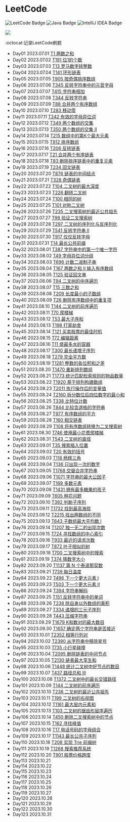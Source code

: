 # LeetCode

![LeetCode Badge](https://img.shields.io/badge/LeetCode-FFA116?logo=leetcode&logoColor=fff&style=flat)
![Java Badge](https://img.shields.io/badge/Java-007396?logo=oracle&logoColor=fff&style=flat)
![IntelliJ IDEA Badge](https://img.shields.io/badge/IntelliJ%20IDEA-000000?logo=intellijidea&logoColor=fff&style=flat)

<img src="https://skillicons.dev/icons?i=java,idea"/>

:octocat:记录LeetCode刷题 

- Day01 2023.07.01 [T1 两数之和](src/main/java/easy/T1两数之和.java)
- Day02 2023.07.02 [T191 位1的个数](src/main/java/easy/T191位1的个数.java)
- Day03 2023.07.03 [T13 罗马数字转整数](src/main/java/easy/T13罗马数字转整数.java)
- Day04 2023.07.04 [T141 环形链表](src/main/java/easy/T141环形链表.java)
- Day05 2023.07.05 [T905 按奇偶排序数组](src/main/java/easy/T905按奇偶排序数组.java)
- Day06 2023.07.06 [T345 反转字符串中的元音字母](src/main/java/easy/T345反转字符串中的元音字母.java)
- Day07 2023.07.07 [T415 字符串相加](src/main/java/easy/T415字符串相加.java)
- Day08 2023.07.08 [T344 反转字符串](src/main/java/easy/T344反转字符串.java)
- Day09 2023.07.09 [T88 合并两个有序数组](src/main/java/easy/T88合并两个有序数组.java)
- Day10 2023.07.10 [T283 移动零](src/main/java/easy/T283移动零.java)
- Day11 2023.07.11 [T242 有效的字母异位词](src/main/java/easy/T242有效的字母异位词.java)
- Day12 2023.07.12 [T349 两个数组的交集](src/main/java/easy/T349两个数组的交集.java)
- Day13 2023.07.13 [T350 两个数组的交集 II](src/main/java/easy/T350两个数组的交集II.java)
- Day14 2023.07.14 [T215 数组中的第K个最大元素](src/main/java/medium/T215数组中的第K个最大元素.java)
- Day15 2023.07.15 [T912 排序数组](src/main/java/medium/T912排序数组.java)
- Day16 2023.07.16 [T206 反转链表](src/main/java/easy/T206反转链表.java)
- Day17 2023.07.17 [T21 合并两个有序链表](src/main/java/easy/T21合并两个有序链表.java)
- Day18 2023.07.18 [T83 删除排序链表中的重复元素](src/main/java/easy/T83删除排序链表中的重复元素.java)
- Day19 2023.07.19 [T234 回文链表](src/main/java/easy/T234回文链表.java)
- Day20 2023.07.20 [T876 链表的中间结点](src/main/java/easy/T876链表的中间结点.java)
- Day21 2023.07.21 [T328 奇偶链表](src/main/java/medium/T328奇偶链表.java)
- Day22 2023.07.22 [T104 二叉树的最大深度](src/main/java/easy/T104二叉树的最大深度.java)
- Day23 2023.07.23 [T226 翻转二叉树](src/main/java/easy/T226翻转二叉树.java)
- Day24 2023.07.24 [T100 相同的树](src/main/java/easy/T100相同的树.java)
- Day25 2023.07.25 [T101 对称二叉树](src/main/java/easy/T101对称二叉树.java)
- Day26 2023.07.26 [T235 二叉搜索树的最近公共祖先](src/main/java/medium/T235二叉搜索树的最近公共祖先.java)
- Day27 2023.07.27 [T98 验证二叉搜索树](src/main/java/medium/T98验证二叉搜索树.java)
- Day28 2023.07.28 [T297 二叉树的序列化与反序列化](src/main/java/hard/T297二叉树的序列化与反序列化.java)
- Day29 2023.07.29 [T541 反转字符串 II](src/main/java/easy/T541反转字符串II.java)
- Day30 2023.07.30 [T917 仅仅反转字母](src/main/java/easy/T917仅仅反转字母.java)
- Day31 2023.07.31 [T14 最长公共前缀](src/main/java/easy/T14最长公共前缀.java)
- Day32 2023.08.01 [T387 字符串中的第一个唯一字符](src/main/java/easy/T387字符串中的第一个唯一字符.java)
- Day33 2023.08.02 [T49 字母异位词分组](src/main/java/medium/T49字母异位词分组.java)
- Day34 2023.08.03 [T696 计数二进制子串](src/main/java/easy/T696计数二进制子串.java)
- Day35 2023.08.04 [T167 两数之和 II 输入有序数组](src/main/java/medium/T167两数之和II输入有序数组.java)
- Day36 2023.08.05 [T125 验证回文串](src/main/java/easy/T125验证回文串.java)
- Day37 2023.08.06 [T94 二叉树的中序遍历](src/main/java/easy/T94二叉树的中序遍历.java)
- Day38 2023.08.07 [T15 三数之和](src/main/java/medium/T15三数之和.java)
- Day39 2023.08.08 [T209 长度最小的子数组](src/main/java/medium/T209长度最小的子数组.java)
- Day40 2023.08.09 [T26 删除有序数组中的重复项](src/main/java/easy/T26删除有序数组中的重复项.java)
- Day41 2023.08.10 [T144 二叉树的前序遍历](src/main/java/easy/T144二叉树的前序遍历.java)
- Day42 2023.08.11 [T70 爬楼梯](src/main/java/easy/T70爬楼梯.java)
- Day43 2023.08.12 [T53 最大子序和](src/main/java/medium/T53最大子序和.java)
- Day44 2023.08.13 [T198 打家劫舍](src/main/java/medium/T198打家劫舍.java)
- Day45 2023.08.14 [T121 买卖股票的最佳时机](src/main/java/easy/T121买卖股票的最佳时机.java)
- Day46 2023.08.15 [T72 编辑距离](src/main/java/hard/T72编辑距离.java)
- Day47 2023.08.16 [T11 盛最多水的容器](src/main/java/medium/T11盛最多水的容器.java)
- Day48 2023.08.17 [T300 最长递增子序列](src/main/java/medium/T300最长递增子序列.java)
- Day49 2023.08.18 [T279 完全平方数](src/main/java/medium/T279完全平方数.java)
- Day50 2023.08.19 [T1281 整数的各位积和之差](src/main/java/easy/T1281整数的各位积和之差.java)
- Day51 2023.08.20 [T1470 重新排列数组](src/main/java/easy/T1470重新排列数组.java)
- Day52 2023.08.21 [T1773 统计匹配检索规则的物品数量](src/main/java/easy/T1773统计匹配检索规则的物品数量.java)
- Day53 2023.08.22 [T1920 基于排列构建数组](src/main/java/easy/T1920基于排列构建数组.java)
- Day54 2023.08.23 [T2011 执行操作后的变量值](src/main/java/easy/T2011执行操作后的变量值.java)
- Day55 2023.08.24 [T2160 拆分数位后四位数字的最小和](src/main/java/easy/T2160拆分数位后四位数字的最小和.java)
- Day56 2023.08.25 [T338 比特位计数](src/main/java/easy/T338比特位计数.java)
- Day57 2023.08.26 [T844 比较含退格的字符串](src/main/java/easy/T844比较含退格的字符串.java)
- Day58 2023.08.27 [T977 有序数组的平方](src/main/java/easy/T977有序数组的平方.java)
- Day59 2023.08.28 [T160 相交链表](src/main/java/easy/T160相交链表.java)
- Day60 2023.08.29 [T108 将有序数组转换为二叉搜索树](src/main/java/easy/T108将有序数组转换为二叉搜索树.java)
- Day61 2023.08.30 [T746 使用最小花费爬楼梯](src/main/java/easy/T746使用最小花费爬楼梯.java)
- Day62 2023.08.31 [T543 二叉树的直径](src/main/java/easy/T543二叉树的直径.java)
- Day63 2023.09.01 [T35 搜索插入位置](src/main/java/easy/T35搜索插入位置.java)
- Day64 2023.09.02 [T20 有效的括号](src/main/java/easy/T20有效的括号.java)
- Day65 2023.09.03 [T118 杨辉三角](src/main/java/easy/T118杨辉三角.java)
- Day66 2023.09.04 [T136 只出现一次的数字](src/main/java/easy/T136只出现一次的数字.java)
- Day67 2023.09.05 [T1768 交替合并字符串](src/main/java/easy/T1768交替合并字符串.java)
- Day68 2023.09.06 [T1071 字符串的最大公因子](src/main/java/easy/T1071字符串的最大公因子.java)
- Day69 2023.09.07 [T169 多数元素](src/main/java/easy/T169多数元素.java)
- Day70 2023.09.08 [T1431 拥有最多糖果的孩子](src/main/java/easy/T1431拥有最多糖果的孩子.java)
- Day71 2023.09.09 [T605 种花问题](src/main/java/easy/T605种花问题.java)
- Day72 2023.09.10 [T392 判断子序列](src/main/java/easy/T392判断子序列.java)
- Day73 2023.09.11 [T1732 找到最高海拔](src/main/java/easy/T1732找到最高海拔.java)
- Day74 2023.09.12 [T2215 找出两数组的不同](src/main/java/easy/T2215找出两数组的不同.java)
- Day75 2023.09.13 [T643 子数组最大平均数 I](src/main/java/easy/T643子数组最大平均数I.java)
- Day76 2023.09.14 [T1207 独一无二的出现次数](src/main/java/easy/T1207独一无二的出现次数.java)
- Day77 2023.09.15 [T724 寻找数组的中心索引](src/main/java/easy/T724寻找数组的中心索引.java)
- Day78 2023.09.16 [T933 最近的请求次数](src/main/java/easy/T933最近的请求次数.java)
- Day79 2023.09.17 [T872 叶子相似的树](src/main/java/easy/T872叶子相似的树.java)
- Day80 2023.09.18 [T700 二叉搜索树中的搜索](src/main/java/easy/T700二叉搜索树中的搜索.java)
- Day81 2023.09.19 [T374 猜数字大小](src/main/java/easy/T374猜数字大小.java)
- Day82 2023.09.20 [T1137 第 N 个泰波那契数](src/main/java/easy/T1137第N个泰波那契数.java)
- Day83 2023.09.21 [T739 每日温度](src/main/java/medium/T739每日温度.java)
- Day84 2023.09.22 [T496 下一个更大元素 I](src/main/java/easy/T496下一个更大元素I.java)
- Day85 2023.09.23 [T503 下一个更大元素 II](src/main/java/medium/T503下一个更大元素II.java)
- Day86 2023.09.24 [T394 字符串解码](src/main/java/medium/T394字符串解码.java)
- Day87 2023.09.25 [T151 反转字符串中的单词](src/main/java/medium/T151反转字符串中的单词.java)
- Day88 2023.09.26 [T238 除自身以外数组的乘积](src/main/java/medium/T238除自身以外数组的乘积.java)
- Dya89 2023.09.27 [T334 递增的三元子序列](src/main/java/medium/T334递增的三元子序列.java)
- Day90 2023.09.28 [T443 压缩字符串](src/main/java/medium/T443压缩字符串.java)
- Day91 2023.09.29 [T1679 K和数对的最大数目](src/main/java/medium/T1679K和数对的最大数目.java)
- Day92 2023.09.30 [T1657 确定两个字符串是否接近](src/main/java/medium/T1657确定两个字符串是否接近.java)
- Day93 2023.10.01 [T2352 相等行列对](src/main/java/easy/T2352相等行列对.java)
- Day94 2023.10.02 [T2390 从字符串中移除星号](src/main/java/medium/T2390从字符串中移除星号.java)
- Day95 2023.10.03 [T735 小行星碰撞](src/main/java/medium/T735小行星碰撞.java)
- Day96 2023.10.04 [T2095 删除链表的中间节点](src/main/java/medium/T2095删除链表的中间节点.java)
- Day97 2023.10.05 [T2130 链表最大孪生和](src/main/java/medium/T2130链表最大孪生和.java)
- Day98 2023.10.06 [T1448 统计二叉树中好节点的数目](src/main/java/medium/T1448统计二叉树中好节点的数目.java)
- Day99 2023.10.07 [T437 路径总和 III](src/main/java/medium/T437路径总和III.java)
- Day100 2023.10.08 [T1372 二叉树中的最长交错路径](src/main/java/medium/T1372二叉树中的最长交错路径.java)
- Day101 2023.10.09 [T144 二叉树的前序遍历](src/main/java/medium/T144二叉树的前序遍历.java)
- Day102 2023.10.10 [T236 二叉树的最近公共祖先](src/main/java/medium/T236二叉树的最近公共祖先.java)
- Day103 2023.10.11 [T199 二叉树的右视图](src/main/java/medium/T199二叉树的右视图.java)
- Day104 2023.10.12 [T1161 最大层内元素和](src/main/java/medium/T1161最大层内元素和.java)
- Day105 2023.10.13 [T103 二叉树的锯齿形层序遍历](src/main/java/medium/T103二叉树的锯齿形层序遍历.java)
- Day106 2023.10.14 [T450 删除二叉搜索树中的节点](src/main/java/medium/T450删除二叉搜索树中的节点.java)
- Day107 2023.10.15 [T162 寻找峰值](src/main/java/medium/T162寻找峰值.java)
- Day108 2023.10.16 [T17 电话号码的字母组合](src/main/java/medium/T17电话号码的字母组合.java)
- Day109 2023.10.17 [T1143 最长公共子序列](src/main/java/medium/T1143最长公共子序列.java)
- Day110 2023.10.18 [T208 实现 Trie 前缀树](src/main/java/medium/T208实现Trie前缀树.java)
- Day111 2023.10.19 [T1268 搜索推荐系统](src/main/java/medium/T1268搜索推荐系统.java)
- Day112 2023.10.20 [T901 股票价格跨度](src/main/java/medium/T901股票价格跨度.java)
- Day113 2023.10.21 
- Day114 2023.10.22
- Day115 2023.10.23
- Day116 2023.10.24
- Day117 2023.10.25
- Day118 2023.10.26
- Day119 2023.10.27
- Day120 2023.10.28
- Day121 2023.10.29
- Day122 2023.10.30
- Day123 2023.10.31